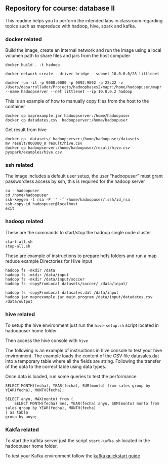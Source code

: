 ## Repository for course: database II
This readme helps you to perform the intended labs in classroom regarding topics such as mapreduce with hadoop, hive, spark and kafka.

### docker related  
Build the image, create an internal network and run the image using a local volumen
path to share files and jars from the host computer
```
docker build . -t hadoop

docker network create --driver bridge --subnet 10.0.0.0/28 littlenet

docker run -it -p 9000:9000 -p 9092:9092 -p 22:22 -v /Users/desarrollador/Projects/hadoopbases2/mapr:/home/hadoopuser/mapr --name hadoopserver --net littlenet --ip 10.0.0.2 hadoop
```

This is an example of how to manually copy files from the host to the container 
```
docker cp maprexample.jar hadoopserver:/home/hadoopuser
docker cp datadates.csv  hadoopserver:/home/hadoopuser
```
Get result from hive
```
docker cp  datasets/ hadoopserver:/home/hadoopuser/datasets
mv result/000000_0 result/hive.csv
docker cp hadoopserver:/home/hadoopuser/result/hive.csv pyspark/examples/hive.csv
```

### ssh related
The image includes a default user setup, the user "hadoopuser" must grant passwordless access by ssh, this is required for the hadoop server

```
su - hadoopuser
cd /home/hadoopuser
ssh-keygen -t rsa -P '' -f /home/hadoopuser/.ssh/id_rsa
ssh-copy-id hadoopuser@localhost
exit
```

### hadoop related
These are the commands to start/stop the hadoop single node cluster 
```
start-all.sh
stop-all.sh
```

These are example of instructions to prepare hdfs folders and run a map reduce example
Directories for Hive input
```
hadoop fs -mkdir /data
hadoop fs -mkdir /data/input
hadoop fs -mkdir /data/input/soccer
hadoop fs -copyFromLocal datasets/soccer/ /data/input/

hadoop fs -copyFromLocal datasales.dat /data/input
hadoop jar maprexample.jar main.program /data/input/datadates.csv /data/output
```

### hive related
To setup the hive environment just run the `hive-setup.sh` script located in hadoopuser home folder

Then access the hive console with `hive`

The following is an example of instructions in hive console to test your hive environment. The example loads the content of the CSV file datasales.dat into a temporary table where all the fields are string. Following the transfer of the data to the correct table using data types. 

Once data is loaded, run some queries to test the performance 
```
SELECT MONTH(fecha), YEAR(fecha), SUM(monto) from sales group by YEAR(fecha), MONTH(fecha);

SELECT anyo, MAX(monto) from (
    SELECT MONTH(fecha) mes, YEAR(fecha) anyo, SUM(monto) monto from sales group by YEAR(fecha), MONTH(fecha)
) as tabla 
group by anyo;
```

### Kakfa related
To start the kafkta server just the script `start-kafka.sh` located in the hadoopuser home folder.

To test your Kafka environment follow the [kafka quickstart guide](https://kafka.apache.org/quickstart)